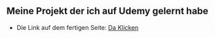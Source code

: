 ## Meine Projekt der ich auf Udemy gelernt habe

- Die Link auf dem fertigen Seite: [Da Klicken](https://takhmazov.github.io/udemywork/)


